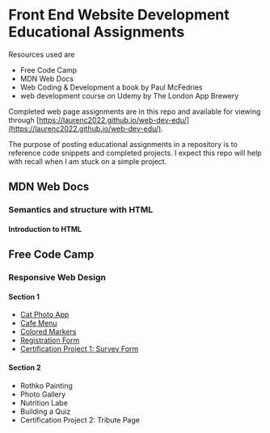 # Front End Website Development Educational Assignments

Resources used are 

- Free Code Camp 
- MDN Web Docs
- Web Coding & Development a book by Paul McFedries
- web development course on Udemy by The London App Brewery 

Completed web page assignments are in this repo and available for viewing through [https://laurenc2022.github.io/web-dev-edu/](https://laurenc2022.github.io/web-dev-edu/). 

The purpose of posting educational assignments in a repository is to reference code snippets and completed projects. I expect this repo will help with recall when I am stuck on a simple project.  

## MDN Web Docs
### Semantics and structure with HTML
#### Introduction to HTML 

## Free Code Camp 
### Responsive Web Design
#### Section 1
- [Cat Photo App](https://laurenc2022.github.io/web-dev-edu/free-code-camp-assignments/responsive-web-design-assignments/1-cat-photo-app/cat-photo-app-index.html) 
- [Cafe Menu](https://laurenc2022.github.io/web-dev-edu/free-code-camp-assignments/responsive-web-design-assignments/2-cafe-menu/cafe-menu-index.html)
- [Colored Markers](https://laurenc2022.github.io/web-dev-edu/free-code-camp-assignments/responsive-web-design-assignments/3-colored-markers/colored-markers-index.html)
- [Registration Form](https://laurenc2022.github.io/web-dev-edu/free-code-camp-assignments/responsive-web-design-assignments/4-Registration-form/registration-form-index.html)
- [Certification Project 1: Survey Form](https://laurenc2022.github.io/web-dev-edu/free-code-camp-assignments/responsive-web-design-assignments/5-cert-proj-registration-form/survey-form-index.html)
#### Section 2
- Rothko Painting 
- Photo Gallery
- Nutrition Labe
- Building a Quiz 
- Certification Project 2: Tribute Page